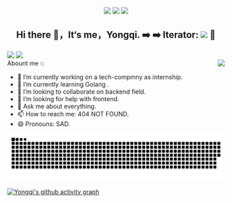 <div align="center">
   <img src="https://img.shields.io/badge/-Vanyongqi-1572B6?style=flat-square&logo=Vanyongqi" /> 
 <img src="https://img.shields.io/badge/-GO-E34F26?style=flat-square&logo=GO&logoColor=white" />
  <img src="https://img.shields.io/badge/-GO-E34F26?style=flat-square&logo=GO&logoColor=white" />
 <h2 >Hi there 👋，It‘s me，Yongqi.       ➡️  ➡️ Iterator: <img src="https://profile-counter.glitch.me/vanyongqi/count.svg">   🚀 </h2>

</div>

<div>
   <img height="160px" src="https://github-readme-stats.vercel.app/api/top-langs/?username=vanyongqi&layout=compact"  >
  <img height="160px"   src="https://github-readme-stats.vercel.app/api?username=vanyongqi&show_icons=true&theme=transparent" >
</div>

  <img src="https://stats.justsong.cn/api/csdn?id=qq_41722524" style align="right">
Abount me 💧:

- 🔭 I’m currently working on a tech-compmny as internship.
- 🌱 I’m currently learning  Golang .
- 👯 I’m looking to collaborate on backend field.
- 🤔 I’m looking for help with frontend.
- 💬 Ask me about everything.
- 📫 How to reach me: 404 NOT FOUND. 
- 😄 Pronouns: SAD.


<div align="center"> <img src="https://raw.githubusercontent.com/vanyongqi/vanyongqi/output/github-contribution-grid-snake.svg"> </div>

[![Yongqi's github activity graph](https://github-readme-activity-graph.vercel.app/graph?username=vanyongqi&theme=minimal)](https://github.com/ashutosh00710/github-readme-activity-graph)








